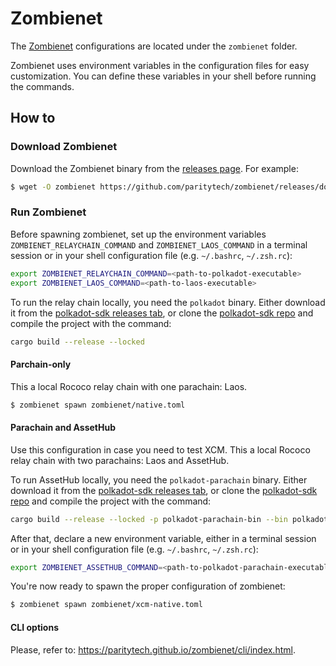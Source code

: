 # Zombienet
The [Zombienet](https://github.com/paritytech/zombienet) configurations are located under the `zombienet` folder.

Zombienet uses environment variables in the configuration files for easy customization. You can define these variables in your shell before running the commands.

## How to

### Download Zombienet
Download the Zombienet binary from the [releases page](https://github.com/paritytech/zombienet/releases). For example:

```sh
$ wget -O zombienet https://github.com/paritytech/zombienet/releases/download/v1.3.106/zombienet-linux-x64 && chmod +x zombienet
```

### Run Zombienet
Before spawning zombienet, set up the environment variables `ZOMBIENET_RELAYCHAIN_COMMAND` and `ZOMBIENET_LAOS_COMMAND` in a terminal session or in your shell configuration file (e.g. `~/.bashrc`, `~/.zsh.rc`):

```sh
export ZOMBIENET_RELAYCHAIN_COMMAND=<path-to-polkadot-executable>
export ZOMBIENET_LAOS_COMMAND=<path-to-laos-executable>
```

To run the relay chain locally, you need the `polkadot` binary. Either download it from the [polkadot-sdk releases tab](https://github.com/paritytech/polkadot-sdk/releases), or clone the [polkadot-sdk repo](https://github.com/paritytech/polkadot-sdk/) and compile the project with the command:
```sh
cargo build --release --locked
```

#### Parchain-only
This a local Rococo relay chain with one parachain: Laos.

```sh
$ zombienet spawn zombienet/native.toml
```

#### Parachain and AssetHub
Use this configuration in case you need to test XCM. This a local Rococo relay chain with two parachains: Laos and AssetHub.

To run AssetHub locally, you need the `polkadot-parachain` binary. Either download it from the [polkadot-sdk releases tab](https://github.com/paritytech/polkadot-sdk/releases), or clone the [polkadot-sdk repo](https://github.com/paritytech/polkadot-sdk/) and compile the project with the command:
```sh
cargo build --release --locked -p polkadot-parachain-bin --bin polkadot-parachain
```

After that, declare a new environment variable, either in a terminal session or in your shell configuration file (e.g. `~/.bashrc`, `~/.zsh.rc`):
```sh
export ZOMBIENET_ASSETHUB_COMMAND=<path-to-polkadot-parachain-executable>
```

You're now ready to spawn the proper configuration of zombienet:
```sh
$ zombienet spawn zombienet/xcm-native.toml
```

#### CLI options
Please, refer to: https://paritytech.github.io/zombienet/cli/index.html.
